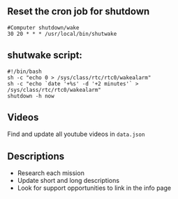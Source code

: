 ## Reset the cron job for shutdown

```
#Computer shutdown/wake
30 20 * * * /usr/local/bin/shutwake
```

## shutwake script:

```
#!/bin/bash
sh -c "echo 0 > /sys/class/rtc/rtc0/wakealarm"
sh -c "echo `date '+%s' -d '+2 minutes'` > /sys/class/rtc/rtc0/wakealarm"
shutdown -h now

```

## Videos
Find and update all youtube videos in `data.json`

## Descriptions
- Research each mission
- Update short and long descriptions
- Look for support opportunities to link in the info page
